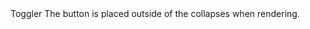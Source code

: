 ﻿<BSCollapse>
    <Toggler><BSToggle IsButton="true">Toggler</BSToggle></Toggler>
    <Content>
        <BSCard CardType="CardType.Card">
            The button is placed outside of the collapses when rendering.
        </BSCard>
    </Content>
</BSCollapse>